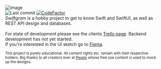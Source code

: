 ![image](https://user-images.githubusercontent.com/48943807/191544803-817105a1-8529-42cd-9aad-0842af3fb3ba.png)</br>
![Last commit](https://badgen.net/github/last-commit/LeLoomi/Swiftgram/client)
[![CodeFactor](https://www.codefactor.io/repository/github/leloomi/swiftgram/badge)](https://www.codefactor.io/repository/github/leloomi/swiftgram)
<br>
*Swiftgram* is a hobby project to get to know Swift and SwiftUI, as well as REST API design and databases.
</br><br/>
For state of development please see the clients [Trello page](https://trello.com/b/EXcVFmkn/swiftgram-client). Backend development has not yet started.<br/>
If you're interested in the UI sketch go to [Figma](https://www.figma.com/proto/aojSAyqTbrkbcIo2SFdRvZ/Swiftgram).


<sub>This project is purely educational.
All content rights etc. remain with their respective holders. Big thanks to all creators over at [Pexels](https://www.pexels.com) whose free use content is used to mock up the designs.
